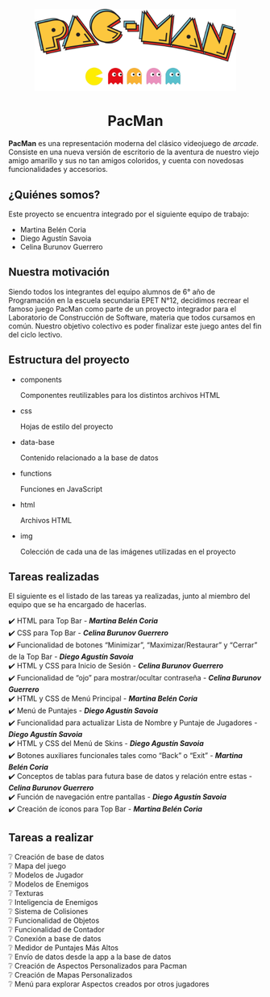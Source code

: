 ﻿<!-- markdownlint-disable-next-line-->

<p align="center">

<img width="400" src="img/logo.png" alt="PacMan">

</p>

<h1 align="center">PacMan</h1>

**PacMan** es una representación moderna del clásico videojuego de *arcade*. Consiste en una nueva versión de escritorio de la aventura de nuestro viejo amigo amarillo y sus no tan amigos coloridos, y cuenta con novedosas funcionalidades y accesorios.

<h2>¿Quiénes somos? </h2>

Este proyecto se encuentra integrado por el siguiente equipo de trabajo:

 - Martina Belén Coria
 - Diego Agustín Savoia
 - Celina Burunov Guerrero

<h2>Nuestra motivación </h2>

Siendo todos los integrantes del equipo alumnos de 6° año de Programación en la escuela secundaria EPET N°12, decidimos recrear el famoso juego PacMan como parte de un proyecto integrador para el Laboratorio de Construcción de Software, materia que todos cursamos en común. Nuestro objetivo colectivo es poder finalizar este juego antes del fin del ciclo lectivo.

<h2> Estructura del proyecto </h2>

 - components

    Componentes reutilizables para los distintos archivos HTML

 - css

    Hojas de estilo del proyecto

 - data-base

    Contenido relacionado a la base de datos

 - functions

    Funciones en JavaScript

 - html

    Archivos HTML

 - img

    Colección de cada una de las imágenes utilizadas en el proyecto

<h2>Tareas realizadas </h2>

El siguiente es el listado de las tareas ya realizadas, junto al miembro del equipo que se ha encargado de hacerlas.

:heavy_check_mark: HTML para Top Bar - ***Martina Belén Coria*** <br />
:heavy_check_mark: CSS para Top Bar - ***Celina Burunov Guerrero*** <br />
:heavy_check_mark: Funcionalidad de botones “Minimizar”, “Maximizar/Restaurar” y “Cerrar” de la Top Bar - ***Diego Agustín Savoia*** <br />
:heavy_check_mark: HTML y CSS para Inicio de Sesión - ***Celina Burunov Guerrero*** <br />
:heavy_check_mark: Funcionalidad de “ojo” para mostrar/ocultar contraseña - ***Celina Burunov Guerrero*** <br />
:heavy_check_mark: HTML y CSS de Menú Principal - ***Martina Belén Coria*** <br />
:heavy_check_mark: Menú de Puntajes - ***Diego Agustín Savoia*** <br />
:heavy_check_mark: Funcionalidad para actualizar Lista de Nombre y Puntaje de Jugadores - ***Diego Agustín Savoia*** <br />
:heavy_check_mark: HTML y CSS del Menú de Skins - ***Diego Agustín Savoia*** <br />
:heavy_check_mark: Botones auxiliares funcionales tales como “Back” o “Exit” - ***Martina Belén Coria*** <br />
:heavy_check_mark: Conceptos de tablas para futura base de datos y relación entre estas - ***Celina Burunov Guerrero***<br />
:heavy_check_mark: Función de navegación entre pantallas - ***Diego Agustín Savoia*** <br />
:heavy_check_mark: Creación de íconos para Top Bar - ***Martina Belén Coria*** <br />

<h2>Tareas a realizar </h2>

:grey_question: Creación de base de datos <br />
:grey_question: Mapa del juego <br />
:grey_question: Modelos de Jugador <br />
:grey_question: Modelos de Enemigos <br />
:grey_question: Texturas <br />
:grey_question: Inteligencia de Enemigos <br />
:grey_question: Sistema de Colisiones <br />
:grey_question: Funcionalidad de Objetos <br />
:grey_question: Funcionalidad de Contador <br />
:grey_question: Conexión a base de datos <br />
:grey_question: Medidor de Puntajes Más Altos <br />
:grey_question: Envío de datos desde la app a la base de datos <br />
:grey_question: Creación de Aspectos Personalizados para Pacman <br />
:grey_question: Creación de Mapas Personalizados <br />
:grey_question: Menú para explorar Aspectos creados por otros jugadores <br />

